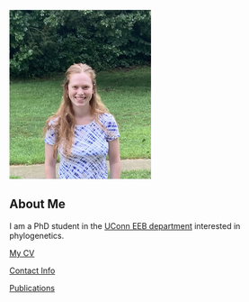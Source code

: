 ![image of Analisa Milkey](images/headshot.jpg "description")

## About Me
I am a PhD student in the [UConn EEB department](https://eeb.uconn.edu/) interested in phylogenetics.

[My CV](PDFs/cv.pdf)

[Contact Info](contact-info.html)

[Publications](obab014.pdf)
